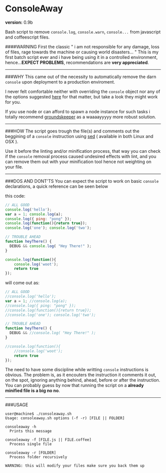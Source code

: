 
ConsoleAway
===========
**version:** 0.9b

Bash script to remove ```console.log```, ```console.warn```, ```console...``` from javascript and coffeescript files.

####WARNING
First the classic " i am not responsible for any damage, loss of files, rage towards the machine or causing world disasters... " 
This is my first batch script ever and i have being using it in a controlled environment, hence...**EXPECT PROBLEMS**, recommendations are **very appreciated**.

---

###WHY
This came out of the necessity to automatically remove the darn ```console``` upon deployment to a production enviroment.

I never felt comfortable neither with overriding the ```console``` object nor any of the options suggested [here](http://www.elijahmanor.com/grunt-away-those-pesky-console-log-statements/") for that matter, but take a look they might work for you.

If you use node or can afford to spawn a node instance for such tasks i totally recommend [groundskeeper](https://github.com/Couto/groundskeeper) as a waaaayyyyy more robust solution.

---

###HOW
The script goes trough the file(s) and comments out the beggining of a ```console``` instruction using [sed](http://en.wikipedia.org/wiki/Sed) ( available in both Linux and OSX ).

Use it before the linting and/or minification process, that way you can check if the ```console``` removal process caused undesired effects with lint, and you can remove them out with your minification tool hence not weighting on your file.

---

###DOS AND DONT'TS
You can expect the script to work on basic ```console``` declarations, a quick reference can be seen below

this code:
```javascript
// ALL GOOD
console.log('hello');
var a = 1; console.log(a);
console.log({ ping: "pong" });
console.log(function(){return true});
console.log('one'); console.log('two');

// TROUBLE AHEAD
function heyThere() {
  DEBUG && console.log( "Hey There!" ); 
}

console.log(function(){
    console.log('woot');
    return true
});
```

will come out as:
```javascript
// ALL GOOD
//console.log('hello');
var a = 1; //console.log(a);
//console.log({ ping: "pong" });
//console.log(function(){return true});
//console.log('one'); console.log('two');

// TROUBLE AHEAD
function heyThere() {
  DEBUG && //console.log( "Hey There!" ); 
}

//console.log(function(){
    //console.log('woot');
    return true
});
```
The need to have some discipline while writting ```console``` instructions is obvious. The problem is, as it encouters the instruction it comments it out, on the spot, ignoring anything behind, ahead, before or after the instruction. You can probably guess by now that running the script on a **already minified file is a big no no**.

---

###USAGE
```
user@machine$ ./consoleaway.sh
Usage: consoleaway.sh options (-f -r) [FILE || FOLDER]

consoleaway -h
  Prints this message

consoleaway -f [FILE.js || FILE.coffee]
  Process single file

consoleaway -r [FOLDER]
  Process folder recursively

WARNING: this will modify your files make sure you back them up
```